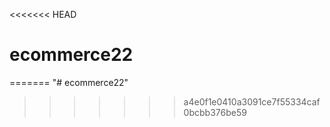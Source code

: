 <<<<<<< HEAD
# ecommerce22 
=======
"# ecommerce22" 
>>>>>>> a4e0f1e0410a3091ce7f55334caf0bcbb376be59
